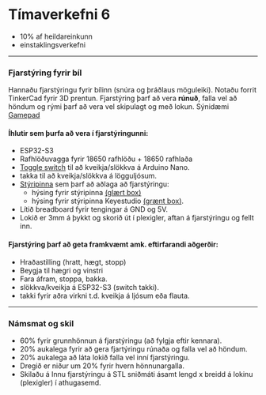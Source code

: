 # Tímaverkefni 6

- 10% af heildareinkunn
- einstaklingsverkefni

---

### Fjarstýring fyrir bíl 
Hannaðu fjarstýringu fyrir bílinn (snúra og þráðlaus möguleiki). Notaðu forrit TinkerCad fyrir 3D prentun. Fjarstýring þarf að vera **rúnuð**, falla vel að höndum og rými þarf að vera vel skipulagt og með lokun. Sýnidæmi [Gamepad](https://www.youtube.com/watch?v=JCrsFxdJXu8)
<!-- [Nunchuck](https://en.wikipedia.org/wiki/Wii_Remote#Nunchuk) -->

#### Íhlutir sem þurfa að vera í fjarstýringunni:
- ESP32-S3
- Rafhlöðuvagga fyrir 18650 rafhlöðu + 18650 rafhlaða
- [Toggle switch](https://ae01.alicdn.com/kf/HTB1m0C1SXXXXXcGXpXXq6xXFXXXc/JOYING-LIANG-SS-12F30-Black-Small-Toggle-Switch-Toy-Switches.jpg) til að kveikja/slökkva á Arduino Nano.
- takka til að kveikja/slökkva á lögguljósum.
- [Stýripinna](https://lastminuteengineers.com/joystick-interfacing-arduino-processing/) sem þarf að aðlaga að fjarstýringu:
    - hýsing fyrir stýripinna [(glært box)](https://www.thingiverse.com/thing:1162200)
    - hýsing fyrir stýripinna Keyestudio [(grænt box)](https://github.com/VESM2VT/Efni/blob/main/Myndir/Fjarstyring.stl). 
- Lítið breadboard fyrir tengingar á GND og 5V.
- Lokið er 3mm á þykkt og skorið út í plexigler, aftan á fjarstýringu og fellt inn.

<!--  [MPU-6050 (gyro)](https://lastminuteengineers.com/mpu6050-accel-gyro-arduino-tutorial/) -->
<!-- Toggle switch](https://www.switchelectronics.co.uk/on-off-spst-toggle-switch-250v-ac-15a) -->

#### Fjarstýring þarf að geta framkvæmt amk. eftirfarandi aðgerðir:
- Hraðastilling (hratt, hægt, stopp)
- Beygja til hægri og vinstri 
- Fara áfram, stoppa, bakka.
- slökkva/kveikja á ESP32-S3 (switch takki).
- takki fyrir aðra virkni t.d. kveikja á ljósum eða flauta.

---

### Námsmat og skil
- 60% fyrir grunnhönnun á fjarstýringu (að fylgja eftir kennara).
- 20% aukalega fyrir að gera fjartýringu rúnaða og falla vel að höndum.
- 20% aukalega að láta lokið falla vel inní fjarstýringu.  
- Dregið er niður um 20% fyrir hvern hönnunargalla.
- Skilaðu á Innu fjarstýringu á STL sniðmáti ásamt lengd x breidd á lokinu (plexigler) í athugasemd.
